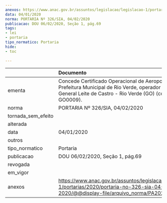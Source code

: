 ```yaml
---
anexos: https://www.anac.gov.br/assuntos/legislacao/legislacao-1/portarias/2020/portaria-no-326-sia-04-02-2020/@@display-file/arquivo_norma/PA2020-0326.pdf
data: 04/01/2020
norma: PORTARIA Nº 326/SIA, 04/02/2020
publicacao: DOU 06/02/2020, Seção 1, pág.69
tags:
- lei
- portaria
tipo_normatico: Portaria
hide: 
- toc 
 
---
```


|                    | Documento                                                                                                                                                               |
|:-------------------|:------------------------------------------------------------------------------------------------------------------------------------------------------------------------|
| ementa             | Concede Certificado Operacional de Aeroporto à Prefeitura Municipal de Rio Verde, operador do Aeroporto General Leite de Castro - Rio Verde (GO) (código CIAD: GO0009). |
| norma              | PORTARIA Nº 326/SIA, 04/02/2020                                                                                                                                         |
| tornada_sem_efeito |                                                                                                                                                                         |
| alterada           |                                                                                                                                                                         |
| data               | 04/01/2020                                                                                                                                                              |
| outros             |                                                                                                                                                                         |
| tipo_normatico     | Portaria                                                                                                                                                                |
| publicacao         | DOU 06/02/2020, Seção 1, pág.69                                                                                                                                         |
| revogada           |                                                                                                                                                                         |
| em_vigor           |                                                                                                                                                                         |
| anexos             | https://www.anac.gov.br/assuntos/legislacao/legislacao-1/portarias/2020/portaria-no-326-sia-04-02-2020/@@display-file/arquivo_norma/PA2020-0326.pdf                     |